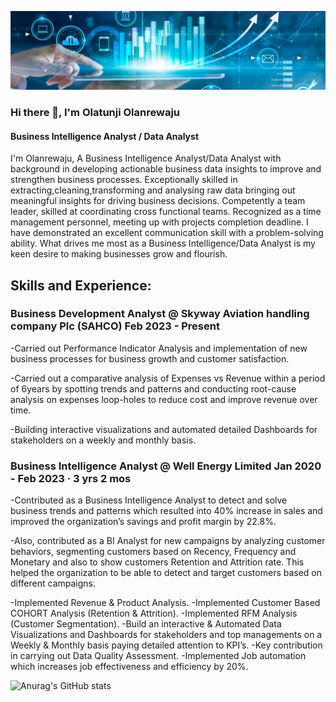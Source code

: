 
![I am GitHub Readme Generator's creator](https://github.com/OlatunjiLanre/OlatunjiLanre/blob/main/BANNER.jpeg)
 

### Hi there 👋, I'm Olatunji Olanrewaju

#### Business Intelligence Analyst / Data Analyst 
I'm Olanrewaju, A Business Intelligence Analyst/Data Analyst with background in developing actionable business data insights to improve and strengthen business processes. Exceptionally skilled in extracting,cleaning,transforming and analysing raw data bringing out meaningful insights  for driving business decisions. Competently a team leader, skilled at coordinating cross functional teams. Recognized as a time management personnel, meeting up with projects completion deadline.
I have demonstrated an excellent communication skill with a problem-solving ability.
What drives me most as a Business Intelligence/Data Analyst is my keen desire to making businesses grow and flourish.

## Skills and Experience: 
 
### Business Development Analyst @ Skyway Aviation handling company Plc (SAHCO) Feb 2023 - Present 

-Carried out Performance Indicator Analysis and implementation of new business processes for business growth and customer satisfaction. 

-Carried out a comparative analysis of Expenses vs Revenue within a period of 6years by spotting trends and patterns and conducting root-cause analysis on expenses       loop-holes to reduce cost and improve revenue over time. 
 
-Building interactive visualizations and automated detailed Dashboards for stakeholders on a weekly and monthly basis. 


### Business Intelligence Analyst @ Well Energy Limited  Jan 2020 - Feb 2023 · 3 yrs 2 mos

-Contributed as a Business Intelligence Analyst to detect and solve business trends and patterns which resulted into 40% increase in sales and improved the organization’s savings and profit margin by 22.8%.  

-Also, contributed as a BI Analyst for new campaigns by analyzing customer behaviors, segmenting customers based on Recency, Frequency and Monetary and also to show customers Retention and Attrition rate. This helped the organization to be able to detect and target customers based on different campaigns. 
 
-Implemented Revenue & Product Analysis.
-Implemented Customer Based COHORT Analysis (Retention & Attrition).
-Implemented RFM Analysis (Customer Segmentation).
-Build an interactive & Automated Data Visualizations and Dashboards for stakeholders and top managements on a Weekly & Monthly basis paying detailed attention to KPI’s.
-Key contribution in carrying out Data Quality Assessment.
-Implemented Job automation which increases job effectiveness and efficiency by 20%.



![Anurag's GitHub stats](https://github-readme-stats.vercel.app/api?username=OlatunjiLanre&show_icons=true&theme=radical)
